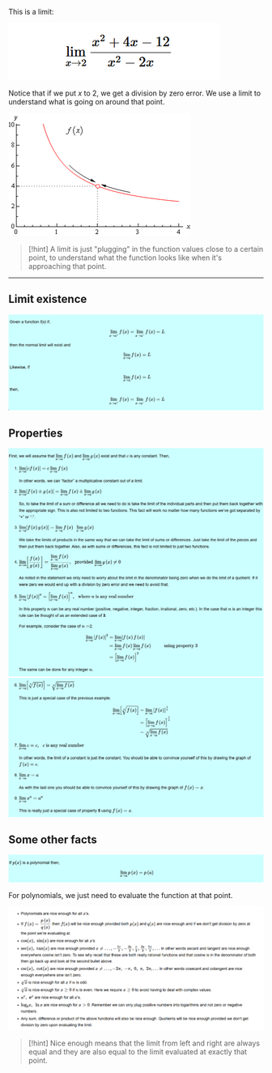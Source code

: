 This is a limit:

![](../z_images/Pasted%20image%2020250105153525.png)


Notice that if we put $x$ to 2, we get a division by zero error. 
We use a limit to understand what is going on around that point.

![](../z_images/Pasted%20image%2020250105153709.png)


> [!hint]
> A limit is just "plugging" in the function values close to a certain point, to understand what the function looks like when it's approaching that point.

---

## Limit existence

![](../z_images/Pasted%20image%2020250105154457.png)

## Properties

![](../z_images/Pasted%20image%2020250105155334.png)![](../z_images/Pasted%20image%2020250105155345.png)

## Some other facts

![](../z_images/Pasted%20image%2020250105155516.png)


For polynomials, we just need to evaluate the function at that point.

![](../z_images/Pasted%20image%2020250105155701.png)

> [!hint]
> Nice enough means that the limit from left and right are always equal and they are also equal to the limit evaluated at exactly that point.
